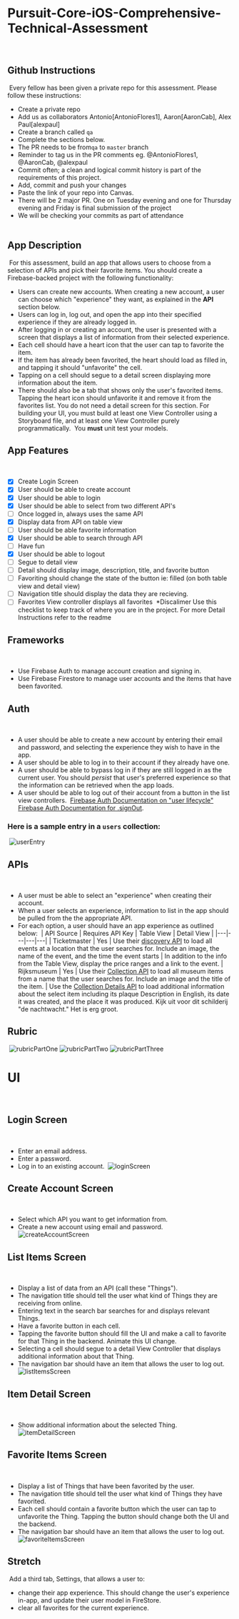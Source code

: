 # Pursuit-Core-iOS-Comprehensive-Technical-Assessment
​
​
## Github Instructions
​
Every fellow has been given a private repo for this assessment. Please follow these instructions:
- Create a private repo 
- Add us as collaborators Antonio[AntonioFlores1], Aaron[AaronCab], Alex Paul[alexpaul]
- Create a branch called `qa`
- Complete the sections below.
- The PR needs to be from`qa` to `master` branch 
- Reminder to tag us in the PR comments eg. @AntonioFlores1, @AaronCab, @alexpaul
- Commit often; a clean and logical commit history is part of the requirements of this project.
- Add, commit and push your changes
- Paste the link of your repo into Canvas.
- There will be 2 major PR. One on Tuesday evening and one for Thursday evening and Friday is final submission of the project
- We will be checking your commits as part of attendance  
​
​
## App Description
​
For this assessment, build an app that allows users to choose from a selection of APIs and pick their favorite items. You should create a Firebase-backed project with the following functionality:
​
- Users can create new accounts. When creating a new account, a user can choose which "experience" they want, as explained in the **API** section below.
- Users can log in, log out, and open the app into their specified experience if they are already logged in.
- After logging in or creating an account, the user is presented with a screen that displays a list of information from their selected experience.
- Each cell should have a heart icon that the user can tap to favorite the item.
- If the item has already been favorited, the heart should load as filled in, and tapping it should "unfavorite" the cell.
- Tapping on a cell should segue to a detail screen displaying more information about the item.
- There should also be a tab that shows only the user's favorited items.  Tapping the heart icon should unfavorite it and remove it from the favorites list. You do not need a detail screen for this section.
​
For building your UI, you must build at least one View Controller using a Storyboard file, and at least one View Controller purely programmatically.
​
You **must** unit test your models.
​
## App Features 
​
- [x] Create Login Screen
- [x] User should be able to create account
- [x] User should be able to login
- [x] User should be able to select from two different API's
- [ ] Once logged in, always uses the same API
- [x] Display data from API on table view
- [ ] User should be able favorite information
- [x] User should be able to search through API
- [ ] Have fun
- [x] User should be able to logout
- [ ] Segue to detail view
- [ ] Detail should display image, description, title, and favorite button
- [ ] Favoriting should change the state of the button ie: filled (on both table view and detail view)
- [ ] Navigation title should display the data they are recieving.
- [ ] Favorites View controller displays all favorites
​
*Discalimer Use this checklist to keep track of where you are in the project. For more Detail Instructions refer to the readme 
​
## Frameworks
​
- Use Firebase Auth to manage account creation and signing in.
- Use Firebase Firestore to manage user accounts and the items that have been favorited.
​
​
## Auth
​
- A user should be able to create a new account by entering their email and password, and selecting the experience they wish to have in the app.
- A user should be able to log in to their account if they already have one.
- A user should be able to bypass log in if they are still logged in as the current user. You should *persist* that user's preferred experience so that the information can be retrieved when the app loads.
- A user should be able to log out of their account from a button in the list view controllers.
​
[Firebase Auth Documentation on "user lifecycle"](https://firebase.google.com/docs/auth/users#the_user_lifecycle)
​
[Firebase Auth Documentation for .signOut](https://firebase.google.com/docs/reference/ios/firebaseauth/api/reference/Classes/FIRAuth#-signout:).
​
​
### Here is a sample entry in a `users` collection:
​
![userEntry](./images/firestoreUserCollection.png)
​
## APIs
​
- A user must be able to select an "experience" when creating their account.
- When a user selects an experience, information to list in the app should be pulled from the the appropriate API.
- For each option, a user should have an app experience as outlined below:
​
| API Source | Requires API Key | Table View | Detail View |
|---|---|---|---|
| Ticketmaster | Yes | Use their [discovery API](https://developer.ticketmaster.com/products-and-docs/apis/discovery-api/v2/) to load all events at a location that the user searches for.  Include an image, the name of the event, and the time the event starts | In addition to the info from the Table View, display the price ranges and a link to the event.
| Rijksmuseum | Yes | Use their [Collection API](https://data.rijksmuseum.nl/object-metadata/api/) to load all museum items from a name that the user searches for.  Include an image and the title of the item. | Use the [Collection Details API](https://data.rijksmuseum.nl/object-metadata/api/) to load additional information about the select item including its plaque Description in English, its date it was created, and the place it was produced. Kijk uit voor dit schilderij "de nachtwacht." Het is erg groot.
​
​
## Rubric
​
![rubricPartOne](./images/rubricPartOne.png)
![rubricPartTwo](./images/rubricPartTwo.png)
![rubricPartThree](./images/rubricPartThree.png)
​
# UI
​
​
## Login Screen
​
- Enter an email address.
- Enter a password.
- Log in to an existing account.
​
![loginScreen](./images/loginScreen.png)
​
​
## Create Account Screen
​
- Select which API you want to get information from.
- Create a new account using email and password.
​
![createAccountScreen](./images/createAccountScreen.png)
​
​
## List Items Screen
​
- Display a list of data from an API (call these "Things").
- The navigation title should tell the user what kind of Things they are receiving from online.
- Entering text in the search bar searches for and displays relevant Things.
- Have a favorite button in each cell.
- Tapping the favorite button should fill the UI and make a call to favorite for that Thing in the backend. Animate this UI change.
- Selecting a cell should segue to a detail View Controller that displays additional information about that Thing.
- The navigation bar should have an item that allows the user to log out.
​
![listItemsScreen](./images/listItemsWithLogoutScreen.png)
​
​
## Item Detail Screen
​
- Show additional information about the selected Thing.
​
![itemDetailScreen](./images/itemDetailScreen.png)
​
​
## Favorite Items Screen
​
- Display a list of Things that have been favorited by the user.  
- The navigation title should tell the user what kind of Things they have favorited.
- Each cell should contain a favorite button which the user can tap to unfavorite the Thing. Tapping the button should change both the UI and the backend.
- The navigation bar should have an item that allows the user to log out.
​
![favoriteItemsScreen](./images/favoriteItemsScreenWithLogout.png)
​
​
## Stretch
​
Add a third tab, Settings, that allows a user to:
- change their app experience. This should change the user's experience in-app, and update their user model in FireStore.
- clear all favorites for the current experience.
